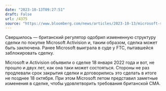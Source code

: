 ```yaml
---
date: "2023-10-13T09:27:51"
draft: False
url: /4375
source: "https://www.bloomberg.com/news/articles/2023-10-13/microsoft-s-69-billion-activision-deal-cleared-by-uk"
---
```


Свершилось — британский регулятор одобрил измененную структуру сделки по покупке Microsoft Activision и, таким образом, сделка может быть заключена. Ранее Microsoft выиграла в суде у FTC, пытавшейся заблокировать сделку.

Microsoft и Activision объявили о сделке 18 января 2022 года и вот, не прошло и двух лет, как она таки может состояться. Стороны не раз продлевали срок закрытия сделки и договорились это сделать в итоге не позднее 18 октября. При этом Microsoft летом представил заметные изменения в сделке, чтобы удовлетворить требования британской CMA.
